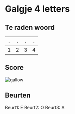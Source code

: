# Galgje 4 letters

## Te raden woord

|.|.|.|.|
|-|-|-|-|
|1|2|3|4|

## Score
![gallow](./images/3.png)

## Beurten
Beurt1: E
Beurt2: O
Beurt3: A